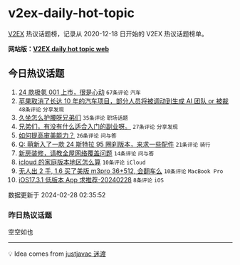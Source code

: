 # v2ex-daily-hot-topic

[V2EX](https://www.v2ex.com/) 热议话题榜，记录从 2020-12-18 日开始的 V2EX 热议话题榜单。

**网站版：[V2EX daily hot topic web](https://boojack.github.io/v2ex-daily-hot-topic-web/)**

## 今日热议话题

<!-- TODAY BEGIN -->

1. [24 款极氪 001 上市，很是心动](https://www.v2ex.com/t/1018982) `67条评论` `汽车`
1. [苹果取消了长达 10 年的汽车项目，部分人员将被调动到生成 AI 团队 or 被裁](https://www.v2ex.com/t/1018981) `48条评论` `分享发现`
1. [久坐怎么护腰呀兄弟们](https://www.v2ex.com/t/1018994) `35条评论` `职场话题`
1. [兄弟们，有没有什么适合入门的副业呀。](https://www.v2ex.com/t/1019005) `27条评论` `分享发现`
1. [如何提高审美能力？](https://www.v2ex.com/t/1018985) `26条评论` `问与答`
1. [Q: 萌新入了一款 24 斯特拉 95 圈刹版本，来求一些配件](https://www.v2ex.com/t/1018984) `21条评论` `骑行`
1. [新房装修，请教全屋网络覆盖问题](https://www.v2ex.com/t/1019000) `14条评论` `问与答`
1. [icloud 的家庭版本地区怎么算](https://www.v2ex.com/t/1018991) `10条评论` `iCloud`
1. [无人出 2 手, 1.6 买了美版 m3pro 36+512, 会翻车么](https://www.v2ex.com/t/1018989) `10条评论` `MacBook Pro`
1. [iOS17.3.1 低版本 App 求推荐-20240228](https://www.v2ex.com/t/1018987) `8条评论` `iOS`

数据更新于 2024-02-28 02:35:52

<!-- TODAY END -->

### 昨日热议话题

<!-- YESTERDAY BEGIN -->

空空如也

<!-- YESTERDAY END -->

---

💡 Idea comes from [justjavac 迷渡](https://github.com/justjavac/)
